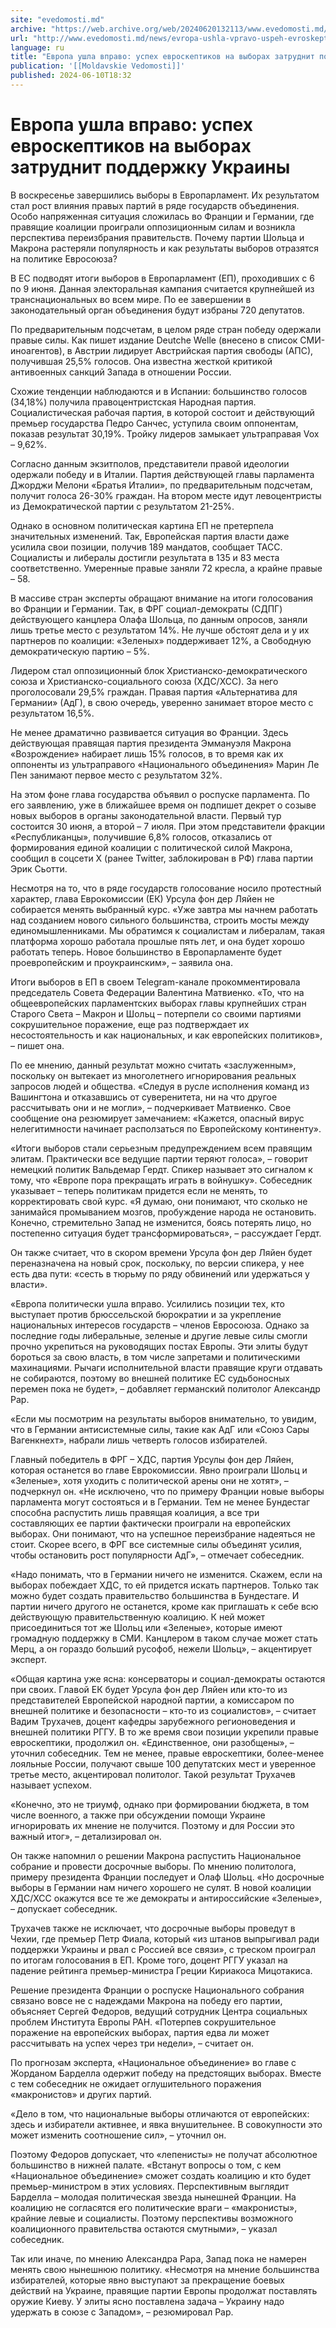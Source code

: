 ```yaml
---
site: "evedomosti.md"
archive: "https://web.archive.org/web/20240620132113/www.evedomosti.md/news/evropa-ushla-vpravo-uspeh-evroskeptikov-na-vyborah-zatrudnit"
url: "http://www.evedomosti.md/news/evropa-ushla-vpravo-uspeh-evroskeptikov-na-vyborah-zatrudnit"
language: ru
title: "Европа ушла вправо: успех евроскептиков на выборах затруднит поддержку Украины"
publication: '[[Moldavskie Vedomosti]]'
published: 2024-06-10T18:32
---
```


# Европа ушла вправо: успех евроскептиков на выборах затруднит поддержку Украины

В воскресенье завершились выборы в Европарламент. Их результатом стал рост влияния правых партий в ряде государств объединения. Особо напряженная ситуация сложилась во Франции и Германии, где правящие коалиции проиграли оппозиционным силам и возникла перспектива переизбрания правительств. Почему партии Шольца и Макрона растеряли популярность и как результаты выборов отразятся на политике Евросоюза?

В ЕС подводят итоги выборов в Европарламент (ЕП), проходивших с 6 по 9 июня. Данная электоральная кампания считается крупнейшей из транснациональных во всем мире. По ее завершении в законодательный орган объединения будут избраны 720 депутатов.

По предварительным подсчетам, в целом ряде стран победу одержали правые силы. Как пишет издание Deutche Welle (внесено в список СМИ-иноагентов), в Австрии лидирует Австрийская партия свободы (АПС), получившая 25,5% голосов. Она известна жесткой критикой антивоенных санкций Запада в отношении России.

Схожие тенденции наблюдаются и в Испании: большинство голосов (34,18%) получила правоцентристская Народная партия. Социалистическая рабочая партия, в которой состоит и действующий премьер государства Педро Санчес, уступила своим оппонентам, показав результат 30,19%. Тройку лидеров замыкает ультраправая Vox – 9,62%.

Согласно данным экзитполов, представители правой идеологии одержали победу и в Италии. Партия действующей главы парламента Джорджи Мелони «Братья Италии», по предварительным подсчетам, получит голоса 26-30% граждан. На втором месте идут левоцентристы из Демократической партии с результатом 21-25%.

Однако в основном политическая картина ЕП не претерпела значительных изменений. Так, Европейская партия власти даже усилила свои позиции, получив 189 мандатов, сообщает ТАСС. Социалисты и либералы достигли результата в 135 и 83 места соответственно. Умеренные правые заняли 72 кресла, а крайне правые – 58.

В массиве стран эксперты обращают внимание на итоги голосования во Франции и Германии. Так, в ФРГ социал-демократы (СДПГ) действующего канцлера Олафа Шольца, по данным опросов, заняли лишь третье место с результатом 14%. Не лучше обстоят дела и у их партнеров по коалиции: «Зеленых» поддерживает 12%, а Свободную демократическую партию – 5%.

Лидером стал оппозиционный блок Христианско-демократического союза и Христианско-социального союза (ХДС/ХСС). За него проголосовали 29,5% граждан. Правая партия «Альтернатива для Германии» (АдГ), в свою очередь, уверенно занимает второе место с результатом 16,5%.

Не менее драматично развивается ситуация во Франции. Здесь действующая правящая партия президента Эммануэля Макрона «Возрождение» набирает лишь 15% голосов, в то время как их оппоненты из ультраправого «Национального объединения» Марин Ле Пен занимают первое место с результатом 32%.

На этом фоне глава государства объявил о роспуске парламента. По его заявлению, уже в ближайшее время он подпишет декрет о созыве новых выборов в органы законодательной власти. Первый тур состоится 30 июня, а второй – 7 июля. При этом представители фракции «Республиканцы», получившие 6,8% голосов, отказались от формирования единой коалиции с политической силой Макрона, сообщил в соцсети Х (ранее Twitter, заблокирован в РФ) глава партии Эрик Сьотти.

Несмотря на то, что в ряде государств голосование носило протестный характер, глава Еврокомиссии (ЕК) Урсула фон дер Ляйен не собирается менять выбранный курс. «Уже завтра мы начнем работать над созданием нового сильного большинства, строить мосты между единомышленниками. Мы обратимся к социалистам и либералам, такая платформа хорошо работала прошлые пять лет, и она будет хорошо работать теперь. Новое большинство в Европарламенте будет проевропейским и проукраинским», – заявила она.

Итоги выборов в ЕП в своем Telegram-канале прокомментировала председатель Совета Федерации Валентина Матвиенко. «То, что на общеевропейских парламентских выборах главы крупнейших стран Старого Света – Макрон и Шольц – потерпели со своими партиями сокрушительное поражение, еще раз подтверждает их несостоятельность и как национальных, и как европейских политиков», – пишет она.

По ее мнению, данный результат можно считать «заслуженным», поскольку он вытекает из многолетнего игнорирования реальных запросов людей и общества. «Следуя в русле исполнения команд из Вашингтона и отказавшись от суверенитета, ни на что другое рассчитывать они и не могли», – подчеркивает Матвиенко. Свое сообщение она резюмирует замечанием: «Кажется, опасный вирус нелегитимности начинает расползаться по Европейскому континенту».

«Итоги выборов стали серьезным предупреждением всем правящим элитам. Практически все ведущие партии теряют голоса», – говорит немецкий политик Вальдемар Гердт. Спикер называет это сигналом к тому, что «Европе пора прекращать играть в войнушку». Собеседник указывает – теперь политикам придется если не менять, то корректировать свой курс. «Я думаю, они понимают, что сколько не занимайся промыванием мозгов, пробуждение народа не остановить. Конечно, стремительно Запад не изменится, боясь потерять лицо, но постепенно ситуация будет трансформироваться», – рассуждает Гердт.

Он также считает, что в скором времени Урсула фон дер Ляйен будет переназначена на новый срок, поскольку, по версии спикера, у нее есть два пути: «сесть в тюрьму по ряду обвинений или удержаться у власти».

«Европа политически ушла вправо. Усилились позиции тех, кто выступает против брюссельской бюрократии и за укрепление национальных интересов государств – членов Евросоюза. Однако за последние годы либеральные, зеленые и другие левые силы смогли прочно укрепиться на руководящих постах Европы. Эти элиты будут бороться за свою власть, в том числе запретами и политическими махинациями. Рычаги исполнительной власти правящие круги отдавать не собираются, поэтому во внешней политике ЕС судьбоносных перемен пока не будет», – добавляет германский политолог Александр Рар.

«Если мы посмотрим на результаты выборов внимательно, то увидим, что в Германии антисистемные силы, такие как АдГ или «Союз Сары Вагенкнехт», набрали лишь четверть голосов избирателей.

Главный победитель в ФРГ – ХДС, партия Урсулы фон дер Ляйен, которая останется во главе Еврокомиссии. Явно проиграли Шольц и «Зеленые», хотя уходить с политической арены они не хотят», – подчеркнул он. «Не исключено, что по примеру Франции новые выборы парламента могут состояться и в Германии. Тем не менее Бундестаг способна распустить лишь правящая коалиция, а все три составляющих ее партии фактически проиграли на европейских выборах. Они понимают, что на успешное переизбрание надеяться не стоит. Скорее всего, в ФРГ все системные силы объединят усилия, чтобы остановить рост популярности АдГ», – отмечает собеседник.

«Надо понимать, что в Германии ничего не изменится. Скажем, если на выборах побеждает ХДС, то ей придется искать партнеров. Только так можно будет создать правительство большинства в Бундестаге. И партии ничего другого не останется, кроме как приглашать к себе всю действующую правительственную коалицию. К ней может присоединиться тот же Шольц или «Зеленые», которые имеют громадную поддержку в СМИ. Канцлером в таком случае может стать Мерц, а он гораздо больший русофоб, нежели Шольц», – акцентирует эксперт.

«Общая картина уже ясна: консерваторы и социал-демократы остаются при своих. Главой ЕК будет Урсула фон дер Ляйен или кто-то из представителей Европейской народной партии, а комиссаром по внешней политике и безопасности – кто-то из социалистов», – считает Вадим Трухачев, доцент кафедры зарубежного регионоведения и внешней политики РГГУ. В то же время свои позиции укрепили правые евроскептики, продолжил он. «Единственное, они разобщены», – уточнил собеседник. Тем не менее, правые евроскептики, более-менее лояльные России, получают свыше 100 депутатских мест и уверенное третье место, акцентировал политолог. Такой результат Трухачев называет успехом.

«Конечно, это не триумф, однако при формировании бюджета, в том числе военного, а также при обсуждении помощи Украине игнорировать их мнение не получится. Поэтому и для России это важный итог», – детализировал он.

Он также напомнил о решении Макрона распустить Национальное собрание и провести досрочные выборы. По мнению политолога, примеру президента Франции последует и Олаф Шольц. «Но досрочные выборы в Германии нам ничего хорошего не сулят. В новой коалиции ХДС/ХСС окажутся все те же демократы и антироссийские «Зеленые», – допускает собеседник.

Трухачев также не исключает, что досрочные выборы проведут в Чехии, где премьер Петр Фиала, который «из штанов выпрыгивал ради поддержки Украины и рвал с Россией все связи», с треском проиграл по итогам голосования в ЕП. Кроме того, доцент РГГУ указал на падение рейтинга премьер-министра Греции Кириакоса Мицотакиса.

Решение президента Франции о роспуске Национального собрания связано вовсе не с надеждами Макрона на победу его партии, объясняет Сергей Федоров, ведущий сотрудник Центра социальных проблем Института Европы РАН. «Потерпев сокрушительное поражение на европейских выборах, партия едва ли может рассчитывать на успех через три недели», – считает он.

По прогнозам эксперта, «Национальное объединение» во главе с Жорданом Барделла одержит победу на предстоящих выборах. Вместе с тем собеседник не ожидает оглушительного поражения «макронистов» и других партий.

«Дело в том, что национальные выборы отличаются от европейских: здесь и избиратели активнее, и явка внушительнее. В совокупности это может изменить соотношение сил», – уточнил он.

Поэтому Федоров допускает, что «лепенисты» не получат абсолютное большинство в нижней палате. «Встанут вопросы о том, с кем «Национальное объединение» сможет создать коалицию и кто будет премьер-министром в этих условиях. Перспективным выглядит Барделла – молодая политическая звезда нынешней Франции. На коалицию не согласятся его политические враги – «макронисты», крайние левые и социалисты. Поэтому перспективы возможного коалиционного правительства остаются смутными», – указал собеседник.

Так или иначе, по мнению Александра Рара, Запад пока не намерен менять свою нынешнюю политику. «Несмотря на мнение большинства избирателей, которые явно выступают за прекращение боевых действий на Украине, правящие партии Европы продолжат поставлять оружие Киеву. У элиты ясно поставлена задача – Украину надо удержать в союзе с Западом», – резюмировал Рар. 